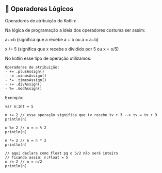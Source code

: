 ## :triangular_flag_on_post: Operadores Lógicos

Operadores de atribuição do Kotlin:

Na lógica de programação a ideia dos operadores costuma ser assim:

a+=b (significa que a recebe a + b ou a = a+b)

x /= 5 (significa que x recebe x dividido por 5 ou x = x/5)

No kotlin esse tipo de operação utilizamos:

```
Operadores de atribuição:
- += .plusAssign()
- -= .minusAssign()
- *= .timesAssign()
- /= .divAssign()
- %= .modAssign()
```



Exemplo: 

```
var n:Int = 5

n += 2 // essa operação significa que tv recebe tv + 3 --> tv = tv + 3
println(n)

n %= 2 // n = n % 2
println(n)

n *= 2 // n = n * 2
println(n)

// aqui declara como float pq o 5/2 não será inteiro
// ficando assim: n:Float = 5
n /= 2 // n = n/2
println(n)
```

